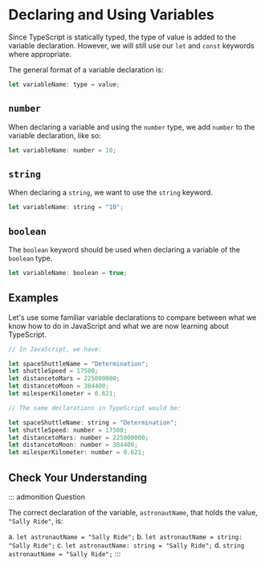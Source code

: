 # Declaring and Using Variables

Since TypeScript is statically typed, the type of value is added to the
variable declaration. However, we will still use our `let` and `const`
keywords where appropriate.

The general format of a variable declaration is:

``` js
let variableName: type = value;
```

## `number`

When declaring a variable and using the `number` type, we add `number`
to the variable declaration, like so:

``` js
let variableName: number = 10;
```

## `string`

When declaring a `string`, we want to use the `string` keyword.

``` js
let variableName: string = "10";
```

## `boolean`

The `boolean` keyword should be used when declaring a variable of the
`boolean` type.

``` js
let variableName: boolean = true;
```

## Examples

Let\'s use some familiar variable declarations to compare between what
we know how to do in JavaScript and what we are now learning about
TypeScript.

``` {.js linenos=""}
// In JavaScript, we have:

let spaceShuttleName = "Determination";
let shuttleSpeed = 17500;
let distancetoMars = 225000000;
let distancetoMoon = 384400;
let milesperKilometer = 0.621;

// The same declarations in TypeScript would be:

let spaceShuttleName: string = "Determination";
let shuttleSpeed: number = 17500;
let distancetoMars: number = 225000000;
let distancetoMoon: number = 384400;
let milesperKilometer: number = 0.621;
```

## Check Your Understanding

::: admonition
Question

The correct declaration of the variable, `astronautName`, that holds the
value, `"Sally Ride"`, is:

a.  `let astronautName = "Sally Ride";`
b.  `let astronautName = string: "Sally Ride";`
c.  `let astronautName: string = "Sally Ride";`
d.  `string astronautName = "Sally Ride";`
:::
